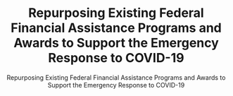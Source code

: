 ---
layout: resources-landing
title: "Repurposing Existing Federal Financial Assistance Programs and Awards to Support the Emergency Response to COVID-19"
subtitle: "Repurposing Existing Federal Financial Assistance Programs and Awards to Support the Emergency Response to COVID-19"
external_link: https://www.whitehouse.gov/wp-content/uploads/2020/04/M-20-20.pdf
filters: federal-financial-assistance memorandum omb 2020
fiscal_year: 2020
---
